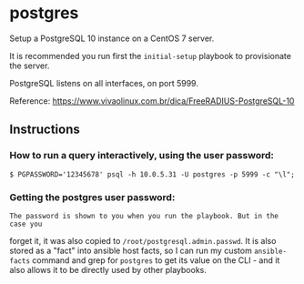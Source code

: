# postgres

Setup a PostgreSQL 10 instance on a CentOS 7 server.

It is recommended you run first the `initial-setup` playbook to provisionate
the server.

PostgreSQL listens on all interfaces, on port 5999.

Reference: https://www.vivaolinux.com.br/dica/FreeRADIUS-PostgreSQL-10

## Instructions

### How to run a query interactively, using the user password:

    $ PGPASSWORD='12345678' psql -h 10.0.5.31 -U postgres -p 5999 -c "\l";

### Getting the postgres user password:

    The password is shown to you when you run the playbook. But in the case you
forget it, it was also copied to `/root/postgresql.admin.passwd`. It is also
stored as a "fact" into ansible host facts, so I can run my custom
`ansible-facts` command and grep for `postgres` to get its value on the CLI -
and it also allows it to be directly used by other playbooks.



